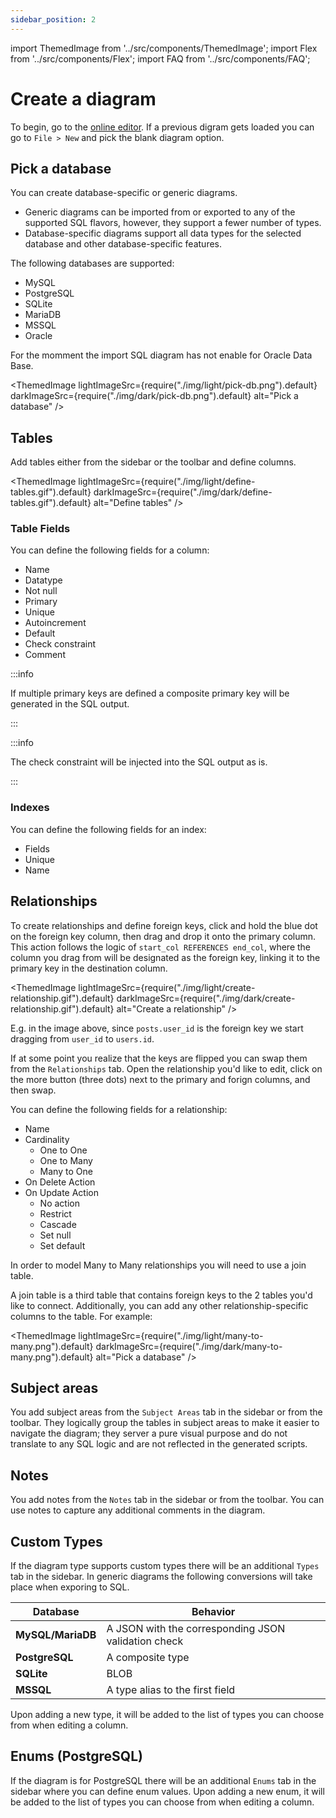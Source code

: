 ```yaml
---
sidebar_position: 2
---
```


import ThemedImage from '../src/components/ThemedImage';
import Flex from '../src/components/Flex';
import FAQ from '../src/components/FAQ';

# Create a diagram

To begin, go to the [online editor](https://www.drawdb.app/editor). If a previous digram gets loaded you can go to `File > New` and pick the blank diagram option.

<Flex>
<ThemedImage
    lightImageSrc={require("./img/light/file-new.png").default}
    darkImageSrc={require("./img/dark/file-new.png").default}
    alt="New File"
/>
<ThemedImage
    lightImageSrc={require("./img/light/create-blank-diagram.png").default}
    darkImageSrc={require("./img/dark/create-blank-diagram.png").default}
    alt="Create a blank diagram"
/>
</Flex>

## Pick a database

You can create database-specific or generic diagrams.

- Generic diagrams can be imported from or exported to any of the supported SQL flavors, however, they support a fewer number of types.
- Database-specific diagrams support all data types for the selected database and other database-specific features.

The following databases are supported:

- MySQL
- PostgreSQL
- SQLite
- MariaDB
- MSSQL
- Oracle

For the momment the import SQL diagram has not enable for Oracle Data Base.

<ThemedImage
    lightImageSrc={require("./img/light/pick-db.png").default}
    darkImageSrc={require("./img/dark/pick-db.png").default}
    alt="Pick a database"
/>

## Tables

Add tables either from the sidebar or the toolbar and define columns.

<ThemedImage
    lightImageSrc={require("./img/light/define-tables.gif").default}
    darkImageSrc={require("./img/dark/define-tables.gif").default}
    alt="Define tables"
/>

### Table Fields

You can define the following fields for a column:

- Name
- Datatype
- Not null
- Primary
- Unique
- Autoincrement
- Default
- Check constraint
- Comment

:::info

If multiple primary keys are defined a composite primary key will be generated in the SQL output.

:::

:::info

The check constraint will be injected into the SQL output as is.

:::

### Indexes

You can define the following fields for an index:

- Fields
- Unique
- Name

## Relationships

To create relationships and define foreign keys, click and hold the blue dot on the foreign key column, then drag and drop it onto the primary column. This action follows the logic of `start_col REFERENCES end_col`, where the column you drag from will be designated as the foreign key, linking it to the primary key in the destination column.

<ThemedImage
    lightImageSrc={require("./img/light/create-relationship.gif").default}
    darkImageSrc={require("./img/dark/create-relationship.gif").default}
    alt="Create a relationship"
/>

E.g. in the image above, since `posts.user_id` is the foreign key we start dragging from `user_id` to `users.id`.

If at some point you realize that the keys are flipped you can swap them from the `Relationships` tab. Open the relationship you'd like to edit, click on the more button (three dots) next to the primary and forign columns, and then swap.

You can define the following fields for a relationship:

- Name
- Cardinality
  - One to One
  - One to Many
  - Many to One
- On Delete Action
- On Update Action
  - No action
  - Restrict
  - Cascade
  - Set null
  - Set default

<FAQ header="How can I define Many to Many relationships?">

In order to model Many to Many relationships you will need to use a join table.

A join table is a third table that contains foreign keys to the 2 tables you'd like to connect. Additionally, you can add any other relationship-specific columns to the table. For example:

<ThemedImage lightImageSrc={require("./img/light/many-to-many.png").default} darkImageSrc={require("./img/dark/many-to-many.png").default} alt="Pick a database" />

</FAQ>

## Subject areas

You add subject areas from the `Subject Areas` tab in the sidebar or from the toolbar. They logically group the tables in subject areas to make it easier to navigate the diagram; they server a pure visual purpose and do not translate to any SQL logic and are not reflected in the generated scripts.

## Notes

You add notes from the `Notes` tab in the sidebar or from the toolbar. You can use notes to capture any additional comments in the diagram.

## Custom Types

If the diagram type supports custom types there will be an additional `Types` tab in the sidebar. In generic diagrams the following conversions will take place when exporing to SQL.

| **Database**      | **Behavior**                                        |
| ----------------- | --------------------------------------------------- |
| **MySQL/MariaDB** | A JSON with the corresponding JSON validation check |
| **PostgreSQL**    | A composite type                                    |
| **SQLite**        | BLOB                                                |
| **MSSQL**         | A type alias to the first field                     |

Upon adding a new type, it will be added to the list of types you can choose from when editing a column.

## Enums (PostgreSQL)

If the diagram is for PostgreSQL there will be an additional `Enums` tab in the sidebar where you can define enum values. Upon adding a new enum, it will be added to the list of types you can choose from when editing a column.
